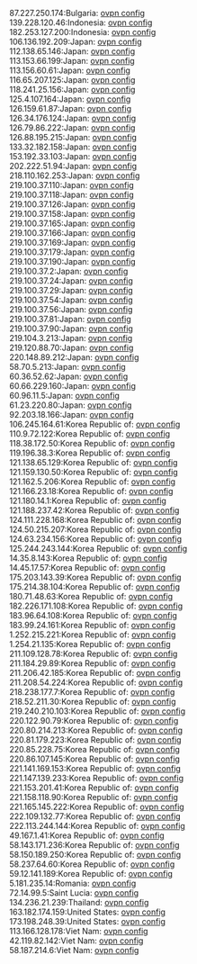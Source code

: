 87.227.250.174:Bulgaria: [ovpn config](vpn/87_227_250_174.ovpn)  
139.228.120.46:Indonesia: [ovpn config](vpn/139_228_120_46.ovpn)  
182.253.127.200:Indonesia: [ovpn config](vpn/182_253_127_200.ovpn)  
106.136.192.209:Japan: [ovpn config](vpn/106_136_192_209.ovpn)  
112.138.65.146:Japan: [ovpn config](vpn/112_138_65_146.ovpn)  
113.153.66.199:Japan: [ovpn config](vpn/113_153_66_199.ovpn)  
113.156.60.61:Japan: [ovpn config](vpn/113_156_60_61.ovpn)  
116.65.207.125:Japan: [ovpn config](vpn/116_65_207_125.ovpn)  
118.241.25.156:Japan: [ovpn config](vpn/118_241_25_156.ovpn)  
125.4.107.164:Japan: [ovpn config](vpn/125_4_107_164.ovpn)  
126.159.61.87:Japan: [ovpn config](vpn/126_159_61_87.ovpn)  
126.34.176.124:Japan: [ovpn config](vpn/126_34_176_124.ovpn)  
126.79.86.222:Japan: [ovpn config](vpn/126_79_86_222.ovpn)  
126.88.195.215:Japan: [ovpn config](vpn/126_88_195_215.ovpn)  
133.32.182.158:Japan: [ovpn config](vpn/133_32_182_158.ovpn)  
153.192.33.103:Japan: [ovpn config](vpn/153_192_33_103.ovpn)  
202.222.51.94:Japan: [ovpn config](vpn/202_222_51_94.ovpn)  
218.110.162.253:Japan: [ovpn config](vpn/218_110_162_253.ovpn)  
219.100.37.110:Japan: [ovpn config](vpn/219_100_37_110.ovpn)  
219.100.37.118:Japan: [ovpn config](vpn/219_100_37_118.ovpn)  
219.100.37.126:Japan: [ovpn config](vpn/219_100_37_126.ovpn)  
219.100.37.158:Japan: [ovpn config](vpn/219_100_37_158.ovpn)  
219.100.37.165:Japan: [ovpn config](vpn/219_100_37_165.ovpn)  
219.100.37.166:Japan: [ovpn config](vpn/219_100_37_166.ovpn)  
219.100.37.169:Japan: [ovpn config](vpn/219_100_37_169.ovpn)  
219.100.37.179:Japan: [ovpn config](vpn/219_100_37_179.ovpn)  
219.100.37.190:Japan: [ovpn config](vpn/219_100_37_190.ovpn)  
219.100.37.2:Japan: [ovpn config](vpn/219_100_37_2.ovpn)  
219.100.37.24:Japan: [ovpn config](vpn/219_100_37_24.ovpn)  
219.100.37.29:Japan: [ovpn config](vpn/219_100_37_29.ovpn)  
219.100.37.54:Japan: [ovpn config](vpn/219_100_37_54.ovpn)  
219.100.37.56:Japan: [ovpn config](vpn/219_100_37_56.ovpn)  
219.100.37.81:Japan: [ovpn config](vpn/219_100_37_81.ovpn)  
219.100.37.90:Japan: [ovpn config](vpn/219_100_37_90.ovpn)  
219.104.3.213:Japan: [ovpn config](vpn/219_104_3_213.ovpn)  
219.120.88.70:Japan: [ovpn config](vpn/219_120_88_70.ovpn)  
220.148.89.212:Japan: [ovpn config](vpn/220_148_89_212.ovpn)  
58.70.5.213:Japan: [ovpn config](vpn/58_70_5_213.ovpn)  
60.36.52.62:Japan: [ovpn config](vpn/60_36_52_62.ovpn)  
60.66.229.160:Japan: [ovpn config](vpn/60_66_229_160.ovpn)  
60.96.11.5:Japan: [ovpn config](vpn/60_96_11_5.ovpn)  
61.23.220.80:Japan: [ovpn config](vpn/61_23_220_80.ovpn)  
92.203.18.166:Japan: [ovpn config](vpn/92_203_18_166.ovpn)  
106.245.164.61:Korea Republic of: [ovpn config](vpn/106_245_164_61.ovpn)  
110.9.72.122:Korea Republic of: [ovpn config](vpn/110_9_72_122.ovpn)  
118.38.172.50:Korea Republic of: [ovpn config](vpn/118_38_172_50.ovpn)  
119.196.38.3:Korea Republic of: [ovpn config](vpn/119_196_38_3.ovpn)  
121.138.65.129:Korea Republic of: [ovpn config](vpn/121_138_65_129.ovpn)  
121.159.130.50:Korea Republic of: [ovpn config](vpn/121_159_130_50.ovpn)  
121.162.5.206:Korea Republic of: [ovpn config](vpn/121_162_5_206.ovpn)  
121.166.23.18:Korea Republic of: [ovpn config](vpn/121_166_23_18.ovpn)  
121.180.14.1:Korea Republic of: [ovpn config](vpn/121_180_14_1.ovpn)  
121.188.237.42:Korea Republic of: [ovpn config](vpn/121_188_237_42.ovpn)  
124.111.228.168:Korea Republic of: [ovpn config](vpn/124_111_228_168.ovpn)  
124.50.215.207:Korea Republic of: [ovpn config](vpn/124_50_215_207.ovpn)  
124.63.234.156:Korea Republic of: [ovpn config](vpn/124_63_234_156.ovpn)  
125.244.243.144:Korea Republic of: [ovpn config](vpn/125_244_243_144.ovpn)  
14.35.8.143:Korea Republic of: [ovpn config](vpn/14_35_8_143.ovpn)  
14.45.17.57:Korea Republic of: [ovpn config](vpn/14_45_17_57.ovpn)  
175.203.143.39:Korea Republic of: [ovpn config](vpn/175_203_143_39.ovpn)  
175.214.38.104:Korea Republic of: [ovpn config](vpn/175_214_38_104.ovpn)  
180.71.48.63:Korea Republic of: [ovpn config](vpn/180_71_48_63.ovpn)  
182.226.171.108:Korea Republic of: [ovpn config](vpn/182_226_171_108.ovpn)  
183.96.64.108:Korea Republic of: [ovpn config](vpn/183_96_64_108.ovpn)  
183.99.24.161:Korea Republic of: [ovpn config](vpn/183_99_24_161.ovpn)  
1.252.215.221:Korea Republic of: [ovpn config](vpn/1_252_215_221.ovpn)  
1.254.21.135:Korea Republic of: [ovpn config](vpn/1_254_21_135.ovpn)  
211.109.128.78:Korea Republic of: [ovpn config](vpn/211_109_128_78.ovpn)  
211.184.29.89:Korea Republic of: [ovpn config](vpn/211_184_29_89.ovpn)  
211.206.42.185:Korea Republic of: [ovpn config](vpn/211_206_42_185.ovpn)  
211.208.54.224:Korea Republic of: [ovpn config](vpn/211_208_54_224.ovpn)  
218.238.177.7:Korea Republic of: [ovpn config](vpn/218_238_177_7.ovpn)  
218.52.211.30:Korea Republic of: [ovpn config](vpn/218_52_211_30.ovpn)  
219.240.210.103:Korea Republic of: [ovpn config](vpn/219_240_210_103.ovpn)  
220.122.90.79:Korea Republic of: [ovpn config](vpn/220_122_90_79.ovpn)  
220.80.214.213:Korea Republic of: [ovpn config](vpn/220_80_214_213.ovpn)  
220.81.179.223:Korea Republic of: [ovpn config](vpn/220_81_179_223.ovpn)  
220.85.228.75:Korea Republic of: [ovpn config](vpn/220_85_228_75.ovpn)  
220.86.107.145:Korea Republic of: [ovpn config](vpn/220_86_107_145.ovpn)  
221.141.169.153:Korea Republic of: [ovpn config](vpn/221_141_169_153.ovpn)  
221.147.139.233:Korea Republic of: [ovpn config](vpn/221_147_139_233.ovpn)  
221.153.201.41:Korea Republic of: [ovpn config](vpn/221_153_201_41.ovpn)  
221.158.118.90:Korea Republic of: [ovpn config](vpn/221_158_118_90.ovpn)  
221.165.145.222:Korea Republic of: [ovpn config](vpn/221_165_145_222.ovpn)  
222.109.132.77:Korea Republic of: [ovpn config](vpn/222_109_132_77.ovpn)  
222.113.244.144:Korea Republic of: [ovpn config](vpn/222_113_244_144.ovpn)  
49.167.1.41:Korea Republic of: [ovpn config](vpn/49_167_1_41.ovpn)  
58.143.171.236:Korea Republic of: [ovpn config](vpn/58_143_171_236.ovpn)  
58.150.189.250:Korea Republic of: [ovpn config](vpn/58_150_189_250.ovpn)  
58.237.64.60:Korea Republic of: [ovpn config](vpn/58_237_64_60.ovpn)  
59.12.141.189:Korea Republic of: [ovpn config](vpn/59_12_141_189.ovpn)  
5.181.235.14:Romania: [ovpn config](vpn/5_181_235_14.ovpn)  
72.14.99.5:Saint Lucia: [ovpn config](vpn/72_14_99_5.ovpn)  
134.236.21.239:Thailand: [ovpn config](vpn/134_236_21_239.ovpn)  
163.182.174.159:United States: [ovpn config](vpn/163_182_174_159.ovpn)  
173.198.248.39:United States: [ovpn config](vpn/173_198_248_39.ovpn)  
113.166.128.178:Viet Nam: [ovpn config](vpn/113_166_128_178.ovpn)  
42.119.82.142:Viet Nam: [ovpn config](vpn/42_119_82_142.ovpn)  
58.187.214.6:Viet Nam: [ovpn config](vpn/58_187_214_6.ovpn)  
